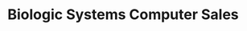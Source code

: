 ---
title: "Biologic Systems Computer Sales"
url: /surigao-city/biologic-systems-computer-sales/
shop: computer
---